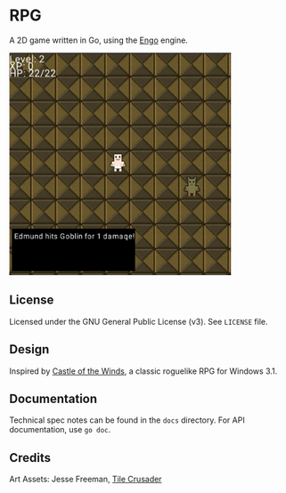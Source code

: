 # RPG

A 2D game written in Go, using the [Engo](https://www.github.com/EngoEngine/engo)
engine.

<img src="assets/screenshot.png" height=400 alt="Gameplay screenshot" />

## License

Licensed under the GNU General Public License (v3). See `LICENSE`
file.

## Design

Inspired by
[Castle of the Winds](https://en.wikipedia.org/wiki/Castle_of_the_Winds), a
classic roguelike RPG for Windows 3.1.

## Documentation

Technical spec notes can be found in the `docs` directory. For API
documentation, use `go doc`.

## Credits

Art Assets: Jesse Freeman, [Tile Crusader](https://web.archive.org/web/20161122175612/http://jessefreeman.com/articles/free-game-art-tile-crusader)
